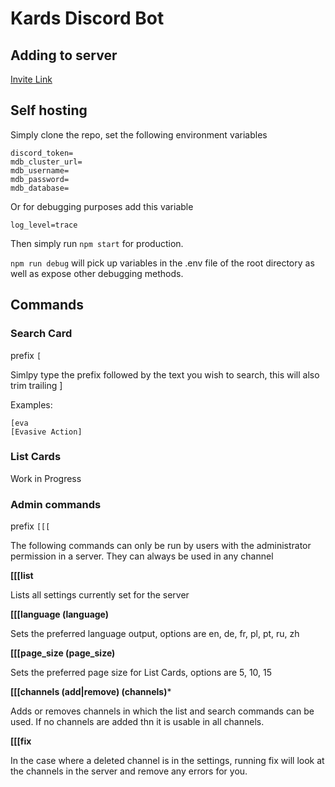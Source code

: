 # Kards Discord Bot

## Adding to server

[Invite Link](https://discord.com/oauth2/authorize?client_id=851402593598832640&scope=bot&permissions=52224)

## Self hosting

Simply clone the repo, set the following environment variables

```
discord_token=
mdb_cluster_url=
mdb_username=
mdb_password=
mdb_database=
```

Or for debugging purposes add this variable

```
log_level=trace
```

Then simply run `npm start` for production.


`npm run debug` will pick up variables in the .env file of the root directory as well as expose other debugging methods.

## Commands

### Search Card

prefix `[`

Simlpy type the prefix followed by the text you wish to search, this will also trim trailing ]

Examples:
```
[eva
[Evasive Action]
```

### List Cards

Work in Progress

### Admin commands

prefix `[[[`

The following commands can only be run by users with the administrator permission in a server. They can always be used in any channel

**[[[list**

Lists all settings currently set for the server

**[[[language (language)**

Sets the preferred language output, options are en, de, fr, pl, pt, ru, zh

**[[[page_size (page_size)**

Sets the preferred page size for List Cards, options are 5, 10, 15

**[[[channels (add|remove) (channels)***

Adds or removes channels in which the list and search commands can be used. If no channels are added thn it is usable in all channels.

**[[[fix**

In the case where a deleted channel is in the settings, running fix will look at the channels in the server and remove any errors for you.